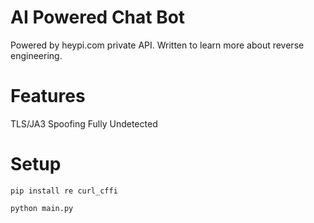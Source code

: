 # AI Powered Chat Bot

Powered by heypi.com private API. Written to learn more about reverse engineering.

# Features

TLS/JA3 Spoofing
Fully Undetected

# Setup

```
pip install re curl_cffi
```
```
python main.py
```
